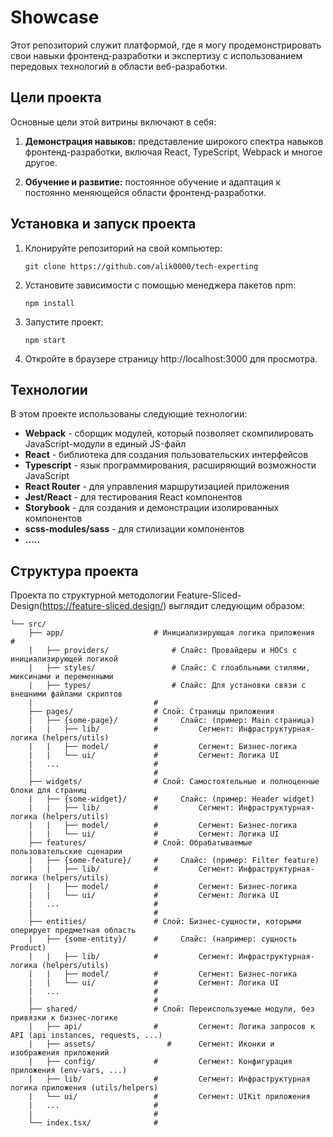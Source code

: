 # Showcase

Этот репозиторий служит платформой, где я могу продемонстрировать свои навыки фронтенд-разработки и экспертизу с использованием передовых технологий в области веб-разработки.

## Цели проекта

Основные цели этой витрины включают в себя:

1. **Демонстрация навыков:** представление широкого спектра навыков фронтенд-разработки, включая React, TypeScript, Webpack и многое другое.

4. **Обучение и развитие:** постоянное обучение и адаптация к постоянно меняющейся области фронтенд-разработки.

## Установка и запуск проекта

1. Клонируйте репозиторий на свой компьютер:
    ```shell
    git clone https://github.com/alik0000/tech-experting
    ```
2. Установите зависимости с помощью менеджера пакетов npm:
    ```shell
    npm install
    ```
3. Запустите проект:
    ```shell
    npm start
    ```
4. Откройте в браузере страницу http://localhost:3000 для просмотра.

## Технологии

В этом проекте использованы следующие технологии:

+ **Webpack** - сборщик модулей, который позволяет скомпилировать JavaScript-модули в единый JS-файл
+ **React** - библиотека для создания пользовательских интерфейсов
+ **Typescript** - язык программирования, расширяющий возможности JavaScript
+ **React Router** - для управления маршрутизацией приложения
+ **Jest/React** - для тестирования React компонентов
+ **Storybook** - для создания и демонстрации изолированных компонентов
+ **scss-modules/sass** - для стилизации компонентов
+ **.....**

## Структура проекта
Проекта по структурной методологии Feature-Sliced-Design(https://feature-sliced.design/) выглядит следующим образом:

```
└── src/
    ├── app/                    # Инициализирующая логика приложения                #
    |   ├── providers/              # Слайс: Провайдеры и HOCs с инициализирующей логикой
    |   ├── styles/                 # Слайс: С глоабльными стилями, миксинами и переменными
    |   ├── types/                  # Слайс: Для установки связи с внешними файлами скриптов
    |                           #
    ├── pages/                  # Слой: Страницы приложения
    |   ├── {some-page}/        #     Слайс: (пример: Main страница)
    |   |   ├── lib/            #         Сегмент: Инфраструктурная-логика (helpers/utils)
    |   |   ├── model/          #         Сегмент: Бизнес-логика
    |   |   └── ui/             #         Сегмент: Логика UI
    |   ...                     #
    |                           #
    ├── widgets/                # Слой: Самостоятельные и полноценные блоки для страниц
    |   ├── {some-widget}/      #     Слайс: (пример: Header widget)
    |   |   ├── lib/            #         Сегмент: Инфраструктурная-логика (helpers/utils)
    |   |   ├── model/          #         Сегмент: Бизнес-логика
    |   |   └── ui/             #         Сегмент: Логика UI
    ├── features/               # Слой: Обрабатываемые пользовательские сценарии
    |   ├── {some-feature}/     #     Слайс: (пример: Filter feature)
    |   |   ├── lib/            #         Сегмент: Инфраструктурная-логика (helpers/utils)
    |   |   ├── model/          #         Сегмент: Бизнес-логика
    |   |   └── ui/             #         Сегмент: Логика UI
    |   ...                     #
    |                           #
    ├── entities/               # Слой: Бизнес-сущности, которыми оперирует предметная область
    |   ├── {some-entity}/      #     Слайс: (например: сущность Product)
    |   |   ├── lib/            #         Сегмент: Инфраструктурная-логика (helpers/utils)
    |   |   ├── model/          #         Сегмент: Бизнес-логика
    |   |   └── ui/             #         Сегмент: Логика UI
    |   ...                     #
    |                           #
    ├── shared/                 # Слой: Переиспользуемые модули, без привязки к бизнес-логике
    |   ├── api/                #         Сегмент: Логика запросов к API (api instances, requests, ...)
    |   ├── assets/                #      Сегмент: Иконки и изображения приложений
    |   ├── config/             #         Сегмент: Конфигурация приложения (env-vars, ...)
    |   ├── lib/                #         Сегмент: Инфраструктурная логика приложения (utils/helpers)
    |   └── ui/                 #         Сегмент: UIKit приложения
    |   ...                     #
    |                           #
    └── index.tsx/              #
```
